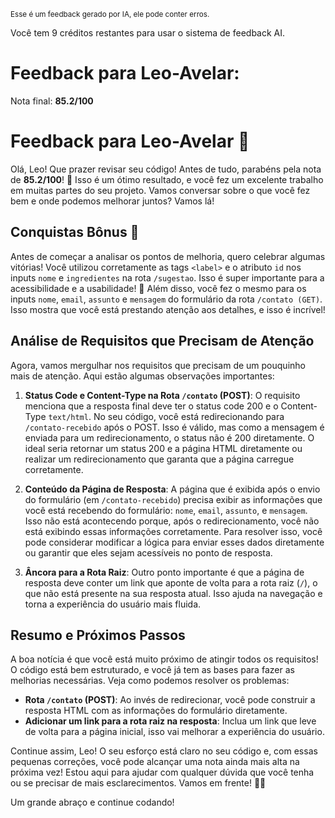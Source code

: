 <sup>Esse é um feedback gerado por IA, ele pode conter erros.</sup>

Você tem 9 créditos restantes para usar o sistema de feedback AI.

# Feedback para Leo-Avelar:

Nota final: **85.2/100**

# Feedback para Leo-Avelar 🚀

Olá, Leo! Que prazer revisar seu código! Antes de tudo, parabéns pela nota de **85.2/100**! 🎉 Isso é um ótimo resultado, e você fez um excelente trabalho em muitas partes do seu projeto. Vamos conversar sobre o que você fez bem e onde podemos melhorar juntos? Vamos lá!

## Conquistas Bônus 🎊
Antes de começar a analisar os pontos de melhoria, quero celebrar algumas vitórias! Você utilizou corretamente as tags `<label>` e o atributo `id` nos inputs `nome` e `ingredientes` na rota `/sugestao`. Isso é super importante para a acessibilidade e a usabilidade! 👏 Além disso, você fez o mesmo para os inputs `nome`, `email`, `assunto` e `mensagem` do formulário da rota `/contato (GET)`. Isso mostra que você está prestando atenção aos detalhes, e isso é incrível!

## Análise de Requisitos que Precisam de Atenção
Agora, vamos mergulhar nos requisitos que precisam de um pouquinho mais de atenção. Aqui estão algumas observações importantes:

1. **Status Code e Content-Type na Rota `/contato` (POST)**: O requisito menciona que a resposta final deve ter o status code 200 e o Content-Type `text/html`. No seu código, você está redirecionando para `/contato-recebido` após o POST. Isso é válido, mas como a mensagem é enviada para um redirecionamento, o status não é 200 diretamente. O ideal seria retornar um status 200 e a página HTML diretamente ou realizar um redirecionamento que garanta que a página carregue corretamente.

2. **Conteúdo da Página de Resposta**: A página que é exibida após o envio do formulário (em `/contato-recebido`) precisa exibir as informações que você está recebendo do formulário: `nome`, `email`, `assunto`, e `mensagem`. Isso não está acontecendo porque, após o redirecionamento, você não está exibindo essas informações corretamente. Para resolver isso, você pode considerar modificar a lógica para enviar esses dados diretamente ou garantir que eles sejam acessíveis no ponto de resposta.

3. **Âncora para a Rota Raiz**: Outro ponto importante é que a página de resposta deve conter um link que aponte de volta para a rota raiz (`/`), o que não está presente na sua resposta atual. Isso ajuda na navegação e torna a experiência do usuário mais fluida.

## Resumo e Próximos Passos
A boa notícia é que você está muito próximo de atingir todos os requisitos! O código está bem estruturado, e você já tem as bases para fazer as melhorias necessárias. Veja como podemos resolver os problemas:

- **Rota `/contato` (POST)**: Ao invés de redirecionar, você pode construir a resposta HTML com as informações do formulário diretamente.
- **Adicionar um link para a rota raiz na resposta**: Inclua um link que leve de volta para a página inicial, isso vai melhorar a experiência do usuário.

Continue assim, Leo! O seu esforço está claro no seu código e, com essas pequenas correções, você pode alcançar uma nota ainda mais alta na próxima vez! Estou aqui para ajudar com qualquer dúvida que você tenha ou se precisar de mais esclarecimentos. Vamos em frente! 💪🚀

Um grande abraço e continue codando!